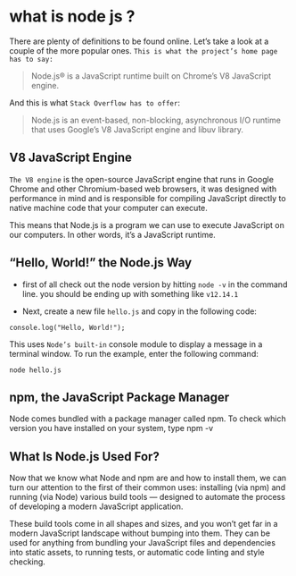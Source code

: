 # what is node js ?

There are plenty of definitions to be found online. Let’s take a look at a couple of the more popular ones. `This is what the project’s home page has to say:`

> Node.js® is a JavaScript runtime built on Chrome’s V8 JavaScript engine.

And this is what `Stack Overflow has to offer`:

> Node.js is an event-based, non-blocking, asynchronous I/O runtime that uses Google’s V8 JavaScript engine and libuv library.

## V8 JavaScript Engine

`The V8 engine` is the open-source JavaScript engine that runs in Google Chrome and other Chromium-based web browsers, it was designed with performance in mind and is responsible for compiling JavaScript directly to native machine code that your computer can execute.

This means that Node.js is a program we can use to execute JavaScript on our computers. In other words, it’s a JavaScript runtime.

## “Hello, World!” the Node.js Way

- first of all check out the node version by hitting `node -v` in the command line. you should be ending up with something like `v12.14.1`

- Next, create a new file `hello.js` and copy in the following code:

```
console.log("Hello, World!");
```

This uses `Node’s built-in` console module to display a message in a terminal window. To run the example, enter the following command:

```
node hello.js
```

## npm, the JavaScript Package Manager

Node comes bundled with a package manager called npm. To check which version you have installed on your system, type npm -v

## What Is Node.js Used For?

Now that we know what Node and npm are and how to install them, we can turn our attention to the first of their common uses: installing (via npm) and running (via Node) various build tools — designed to automate the process of developing a modern JavaScript application.

These build tools come in all shapes and sizes, and you won’t get far in a modern JavaScript landscape without bumping into them. They can be used for anything from bundling your JavaScript files and dependencies into static assets, to running tests, or automatic code linting and style checking.
